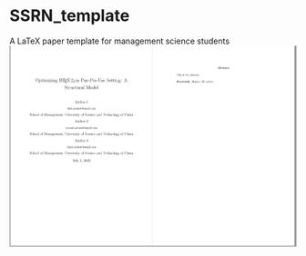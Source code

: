 # SSRN_template
A LaTeX paper template for management science students
<img src="https://raw.githubusercontent.com/xuestrange/picGoUploader/main/img/20230702144850.png">